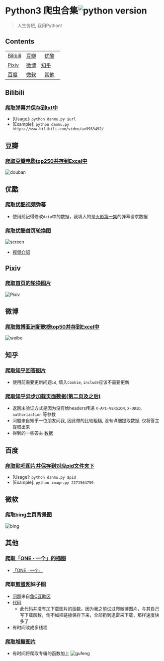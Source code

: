 # Python3 爬虫合集![python version](https://img.shields.io/badge/python-3.5-brightgreen.svg)
> 人生苦短, 我用Python!

## Contents
||||
|-----------------------|---------------:|:------------------:|
|[Bilibili](#bilibili)  |[豆瓣](#豆瓣)   |[优酷](#优酷)       |
|[Pixiv](#pixiv)        |[微博](#微博)   |[知乎](#知乎)       |
|[百度](#百度)          |[微软](#微软)   |[其他](#其他)       |

## Bilibili
### [爬取弹幕并保存到txt中](https://github.com/LewisTian/Python/blob/master/bilibili/danmu.py)
- [Usage]: `python danmu.py $url`
- [Example]: `python danmu.py https://www.bilibili.com/video/av9933492/`

## 豆瓣
### [爬取豆瓣电影top250并存到Excel中](https://github.com/LewisTian/Python/blob/master/douban/MovieTop250.py)
![douban](https://github.com/LewisTian/Crawler/blob/master/douban/movieTop250.png "douban")

## 优酷
### [爬取优酷视频弹幕](https://github.com/LewisTian/Python/blob/master/youku/danmu.py)
- 使用前记得修改`data`中的数据，我填入的是[火影第一集](http://v.youku.com/v_show/id_XNTQwMTgxMTE2.html)的弹幕请求数据

### [爬取优酷首页轮换图](https://github.com/LewisTian/Python/blob/master/youku/screen_pics.py)
![screen](https://i.loli.net/2017/11/07/5a0155cebc280.png "screen")
- [视频介绍](https://www.bilibili.com/video/av13784309/)

## Pixiv
### [爬取首页的轮换图片](https://github.com/LewisTian/Python/blob/master/pixiv/cover.py)
![Pixiv](https://github.com/LewisTian/Python/blob/master/pixiv/pixiv.png "Pixiv")

## 微博
### [爬取微博亚洲新歌榜top50并存到Excel中](https://github.com/LewisTian/Python/blob/master/weibo/NewSongTop50.py)
![weibo](https://github.com/LewisTian/Python/blob/master/weibo/weibo.png "weibo")

## 知乎
### [爬取知乎回答图片](https://github.com/LewisTian/Python/blob/master/zhihu/image.py)
- 使用前需要更新问题`id`, 填入`Cookie`, `include`应该不需要更新

### [爬取知乎异步加载页面数据(第二页及之后)](https://github.com/LewisTian/Python/blob/master/zhihu/ajax_page.py)
- 返回未验证方式是因为没有给headers传递 `X-API-VERSION`, `X-UDID`, `authorization` 等参数
- 问题来自知乎一位朋友问我, 因此做的比较粗糙, 没有详细提取数据, 仅将答主提取出来
- 得到的一些答主 [数据](https://github.com/LewisTian/Python/blob/master/zhihu/ajax_page.txt)

## 百度
### [爬取贴吧图片并保存到对应pid文件夹下](https://github.com/LewisTian/Python/blob/master/tieba/image.py)
- [Usage]: `python danmu.py $pid`
- [Example]: `python image.py 2271504759`

## 微软
### [爬取bing主页背景图](https://github.com/LewisTian/Python/blob/master/bing/cover.py)
![bing](https://cn.bing.com/az/hprichbg/rb/ChamonixClouds_ZH-CN7700889231_1920x1080.jpg "bing")

## 其他
### [爬取「ONE · 一个」的插图](https://github.com/LewisTian/Python/blob/master/one/image.py)
- [「ONE · 一个」](http://www.wufazhuce.com/)

### 爬取[煎蛋网](http://jandan.net/ooxx/)妹子图
- [问题](http://bbs.fishc.com/thread-98098-1-1.html)来自[鱼C互助区](http://bbs.fishc.com/bestanswer.php?mod=huzhu)
- [代码](https://github.com/LewisTian/Python/blob/master/fishC/jandan.py)
    - 此代码并没有加下载图片的函数。因为我之前试过爬微博图片，与其自己写下载函数，倒不如把链接保存下来，全部扔到迅雷来下载，那样速度快多了
- 有时间改成多线程


### [爬取堆糖图片](https://github.com/LewisTian/Python/blob/master/duitang/picture.py)
- 有时间将爬取专辑的函数加上
![gufeng](https://i.loli.net/2017/11/13/5a09631192f59.png)

